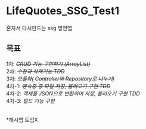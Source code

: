 # LifeQuotes_SSG_Test1
혼자서 다시만드는 ssg 명언앱

## 목표 <br>
1차: ~~*CRUD 기능 구현하기 (ArrayList)*~~ <br>
2차: ~~*수정과 삭제기능 TDD*~~ <br>
3차: ~~*모듈화( Controller와 Repository로 나누기)*~~ <br>
4차-1: ~~*영속중 중 파일 저장, 불러오기 구현 TDD*~~ <br>
4차-2: *객체를 JSON으로 변환하여 저장, 불러오기 구현 TDD* <br>
4차-3: *빌드 기능 구현* <br><br>

*해시맵 도입X

